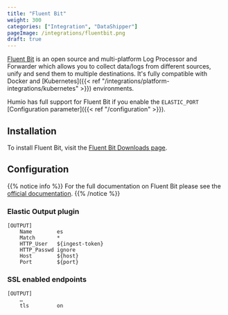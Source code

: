```yaml
---
title: "Fluent Bit"
weight: 300
categories: ["Integration", "DataShipper"]
pageImage: /integrations/fluentbit.png
draft: true
---
```


[Fluent Bit](https://fluentbit.io) is an open source and multi-platform Log Processor and Forwarder which allows you to collect data/logs from different sources, unify and send them to multiple destinations. It's fully compatible with Docker and [Kubernetes]({{< ref "/integrations/platform-integrations/kubernetes" >}}) environments.

Humio has full support for Fluent Bit if you enable the `ELASTIC_PORT` [Configuration parameter]({{< ref "/configuration" >}}).

## Installation

To install Fluent Bit, visit the [Fluent Bit Downloads page](https://fluentbit.io/download/).

## Configuration

{{% notice info %}}
For the full documentation on Fluent Bit please see the [official documentation](https://docs.fluentbit.io/manual/).
{{% /notice %}}

### Elastic Output plugin

```
[OUTPUT]
    Name        es
    Match       *
    HTTP_User   ${ingest-token}
    HTTP_Passwd ignore
    Host        ${host}
    Port        ${port}
```


### SSL enabled endpoints

```
[OUTPUT]
    …
    tls         on
```